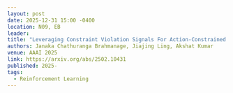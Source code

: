 ```yaml
---
layout: post
date: 2025-12-31 15:00 -0400
location: N09, EB
leader:
title: "Leveraging Constraint Violation Signals For Action-Constrained Reinforcement Learning"
authors: Janaka Chathuranga Brahmanage, Jiajing Ling, Akshat Kumar
venue: AAAI 2025
link: https://arxiv.org/abs/2502.10431
published: 2025-
tags:
  - Reinforcement Learning
---
```

